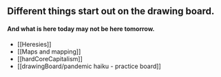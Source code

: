 ## Different things start out on the drawing board.
#### And what is here today may not be here tomorrow.

- [[Heresies]]
- [[Maps and mapping]]
- [[hardCoreCapitalism]]
- [[drawingBoard/pandemic haiku - practice board]]
